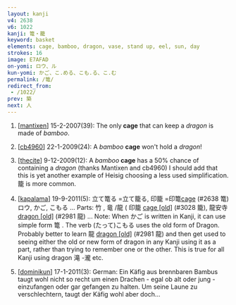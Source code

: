 ```yaml
---
layout: kanji
v4: 2638
v6: 1022
kanji: 篭・籠
keyword: basket
elements: cage, bamboo, dragon, vase, stand up, eel, sun, day
strokes: 16
image: E7AFAD
on-yomi: ロウ、ル
kun-yomi: かご、こ.める、こも.る、こ.む
permalink: /篭/
redirect_from:
 - /1022/
prev: 築
next: 人
---
```


1) [<a href="http://kanji.koohii.com/profile/mantixen">mantixen</a>] 15-2-2007(39): The only<strong> cage</strong> that can keep a <em>dragon</em> is made of <em>bamboo</em>.

2) [<a href="http://kanji.koohii.com/profile/cb4960">cb4960</a>] 22-1-2009(24): A <em>bamboo</em> <strong>cage</strong> won&#039;t hold a <em>dragon</em>!

3) [<a href="http://kanji.koohii.com/profile/thecite">thecite</a>] 9-12-2009(12): A <em>bamboo</em><strong> cage</strong> has a 50% chance of containing a <em>dragon</em> (thanks Mantixen and cb4960) I should add that this is yet another example of Heisig choosing a less used simplification. 籠 is more common.

4) [<a href="http://kanji.koohii.com/profile/kapalama">kapalama</a>] 19-9-2011(5): 立て篭る =立て籠る, 印籠 =印篭<a href="../v4/2638.html">cage</a> (#2638 篭)ロウ, かご, こもる ... Parts: 竹 , 竜 /龍 ( 印籠 <a href="http://kanji.koohii.com/study/kanji/3028">cage [old]</a> (#3028 籠), 龍安寺 <a href="http://kanji.koohii.com/study/kanji/2981">dragon [old]</a> (#2981 龍) ... Note: When かご is written in Kanji, it can use simple form 篭 . The verb (たって)こもる uses the old form of Dragon. Probably better to learn 龍 <a href="http://kanji.koohii.com/study/kanji/2981">dragon [old]</a> (#2981 龍) and then get used to seeing either the old or new form of dragon in any Kanji using it as a part, rather than trying to remember one or the other. This is true for all Kanji using dragon 滝 -瀧 etc.

5) [<a href="http://kanji.koohii.com/profile/dominikun">dominikun</a>] 17-1-2011(3): German: Ein Käfig aus brennbaren Bambus taugt wohl nicht so recht um einen Drachen - egal ob alt oder jung - einzufangen oder gar gefangen zu halten. Um seine Laune zu verschlechtern, taugt der Käfig wohl aber doch...

